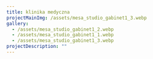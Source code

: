 ```yaml
---
title: klinika medyczna
projectMainImg: /assets/mesa_studio_gabinet1_3.webp
gallery:
  - /assets/mesa_studio_gabinet1_2.webp
  - /assets/mesa_studio_gabinet1_1.webp
  - /assets/mesa_studio_gabinet1_3.webp
projectDescription: ""
---
```

